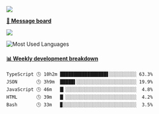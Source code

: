 [![](https://count.getloli.com/get/@SmaIIstars.github.readme)](https://count.getloli.com/)


[**💬 Message board**](https://chat.getloli.com/room/@SmaIIstars.github)

[![](https://chat.getloli.com/room/@SmaIIstars.github/svg?width=600&height=100&limit=20&theme=light&fontSize=14)](https://chat.getloli.com/room/@SmaIIstars.github)


![Most Used Languages](https://github-readme-stats.vercel.app/api/top-langs/?username=SmaIIstars&theme=dark&layout=compact)

<!-- waka-box start -->
#### <a href="https://gist.github.com/e31f5e1b7a15ee54e2fc8fca68aa5e2b" target="_blank">📊 Weekly development breakdown</a>
```text
TypeScript 🕓 10h2m █████████████████▋░░░░░░░░░░ 63.3%
JSON       🕓 3h9m  █████▌░░░░░░░░░░░░░░░░░░░░░░ 19.9%
JavaScript 🕓 46m   █▎░░░░░░░░░░░░░░░░░░░░░░░░░░  4.8%
HTML       🕓 39m   █▏░░░░░░░░░░░░░░░░░░░░░░░░░░  4.2%
Bash       🕓 33m   ▉░░░░░░░░░░░░░░░░░░░░░░░░░░░  3.5%
```
<!-- Powered by https://github.com/YouEclipse/waka-box-go . -->
<!-- waka-box end -->
